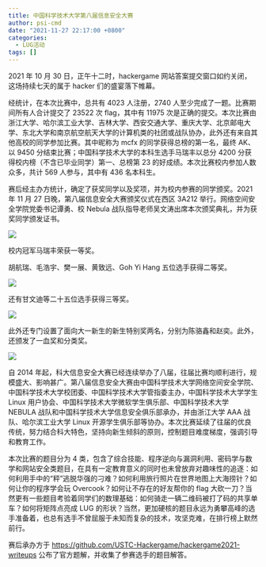 ```yaml
---
title: 中国科学技术大学第八届信息安全大赛
author: psi-cmd
date: "2021-11-27 22:17:00 +0800"
categories:
  - LUG活动
tags: []
---
```


2021 年 10 月 30 日，正午十二时，hackergame 网站答案提交窗口如约关闭，这场持续七天的属于 hacker 们的盛宴落下帷幕。

经统计，在本次比赛中，总共有 4023 人注册，2740 人至少完成了一题。比赛期间所有人合计提交了 23522 次 flag，其中有 11975 次是正确的提交。本次比赛由浙江大学、哈尔滨工业大学、吉林大学、西安交通大学、重庆大学、北京邮电大学、东北大学和南京航空航天大学的计算机类的社团或战队协办，此外还有来自其他高校的同学参加比赛。其中昵称为 mcfx 的同学获得总榜的第一名，最终 AK、以 9450 分结束比赛；中国科学技术大学的本科生选手马瑞丰以总分 4200 分获得校内榜（不含已毕业同学）第一、总榜第 23 的好成绩。本次比赛校内参加人数众多，共计 569 人参与，其中有 436 名本科生。

赛后经主办方统计，确定了获奖同学以及奖项，并为校内参赛的同学颁奖。2021 年 11 月 27 日晚，第八届信息安全大赛颁奖仪式在西区 3A212 举行。网络空间安全学院党委书记谭勇、校 Nebula 战队指导老师吴文涛出席本次颁奖典礼，并为获奖同学颁发证书。

![](http://ftp.lug.ustc.edu.cn/%E6%B4%BB%E5%8A%A8/2021.11.27_Hackergame%E9%A2%81%E5%A5%96/20211127_110844274.jpg)

校内冠军马瑞丰荣获一等奖。

胡航瑞、毛浩宇、樊一展、黄致远、Goh Yi Hang 五位选手获得二等奖。

![](http://ftp.lug.ustc.edu.cn/%E6%B4%BB%E5%8A%A8/2021.11.27_Hackergame%E9%A2%81%E5%A5%96/20211128_045140574.jpg)

还有甘文迪等二十五位选手获得三等奖。

![](http://ftp.lug.ustc.edu.cn/%E6%B4%BB%E5%8A%A8/2021.11.27_Hackergame%E9%A2%81%E5%A5%96/20211127_111834558.jpg)

此外还专门设置了面向大一新生的新生特别奖两名，分别为陈骆鑫和赵奕。此外，还颁发了一血奖和分类奖。

![](http://ftp.lug.ustc.edu.cn/%E6%B4%BB%E5%8A%A8/2021.11.27_Hackergame%E9%A2%81%E5%A5%96/20211127_111456075.jpg)

自 2014 年起，科大信息安全大赛已经连续举办了八届，往届比赛均顺利进行，规模盛大、影响甚广。第八届信息安全大赛由中国科学技术大学网络空间安全学院、中国科学技术大学校团委、中国科学技术大学管指委主办，中国科学技术大学学生 Linux 用户协会、中国科学技术大学微软学生俱乐部、中国科学技术大学 NEBULA 战队和中国科学技术大学信息安全俱乐部承办，并由浙江大学 AAA 战队、哈尔滨工业大学 Linux 开源学生俱乐部等协办。本次比赛延续了往届的优良传统，努力结合科大特色，坚持向新生倾斜的原则，控制题目难度梯度，强调引导和教育工作。

本次比赛的题目分为 4 类，包含了综合技能、程序逆向与漏洞利用、密码学与数学和网站安全类题目，在具有一定教育意义的同时也未曾放弃对趣味性的追逐：如何利用手中的“秤”逃脱华强的刁难？如何利用旅行照片在世界地图上大海捞针？如何让你的程序学会玩 Overcook？如何让不存在的好友帮你的 flag 大砍一刀？当然更有一些题目考验着同学们的数理基础：如何骑走一辆二维码被打了码的共享单车？如何将矩阵点亮成 LUG 的形状？当然，更加硬核的题目永远为勇攀高峰的选手准备着，也总有选手不曾屈服于未知而复杂的技术，攻坚克难，在排行榜上默然前行。

赛后承办方于 <https://github.com/USTC-Hackergame/hackergame2021-writeups> 公布了官方题解，并收集了参赛选手的题目解答。
